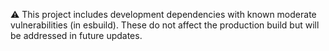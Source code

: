 ⚠️ This project includes development dependencies with known moderate vulnerabilities (in esbuild). These do not affect the production build but will be addressed in future updates.

